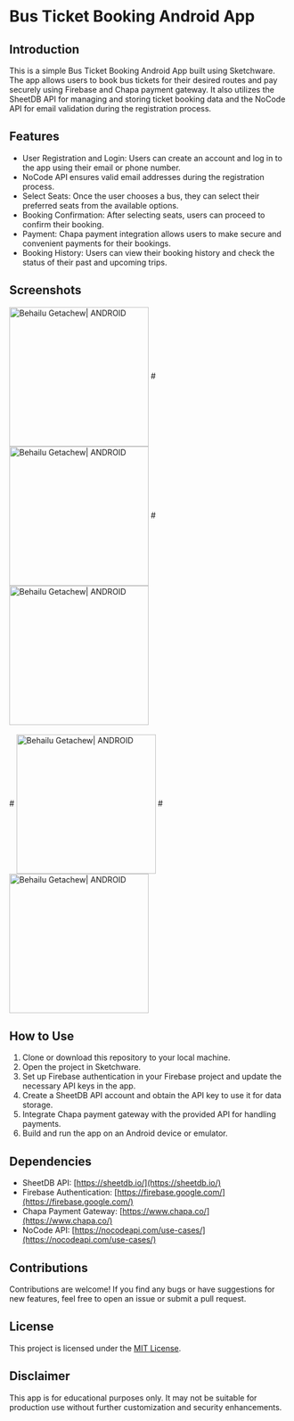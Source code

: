 # Bus Ticket Booking Android App


## Introduction

This is a simple Bus Ticket Booking Android App built using Sketchware. The app allows users to book bus tickets for their desired routes and pay securely using Firebase and Chapa payment gateway. It also utilizes the SheetDB API for managing and storing ticket booking data and the NoCode API for email validation during the registration process.

## Features

- User Registration and Login: Users can create an account and log in to the app using their email or phone number.
- NoCode API ensures valid email addresses during the registration process.
- Select Seats: Once the user chooses a bus, they can select their preferred seats from the available options.
- Booking Confirmation: After selecting seats, users can proceed to confirm their booking.
- Payment: Chapa payment integration allows users to make secure and convenient payments for their bookings.
- Booking History: Users can view their booking history and check the status of their past and upcoming trips.

## Screenshots

<img align="center" alt="Behailu Getachew| ANDROID" width="250px" src="https://github.com/BayaInnovation/go/assets/86925273/ff9bf887-0b5c-4e6c-92a0-a950eab64488" />
#
<img align="center" alt="Behailu Getachew| ANDROID" width="250px" src="https://github.com/BayaInnovation/go/assets/86925273/66a8abaf-dbb0-4d1c-9403-854cd5817a04" />
#
<img align="center" alt="Behailu Getachew| ANDROID" width="250px" src="https://github.com/BayaInnovation/go/assets/86925273/1461bd2f-efe8-43e1-afa4-0c14d05a24da" /><br><br>
#
<img align="center" alt="Behailu Getachew| ANDROID" width="250px" src="https://github.com/BayaInnovation/go/assets/86925273/773b2f92-d04f-4e98-9892-f43be0fe1c56" />
#
<img align="center" alt="Behailu Getachew| ANDROID" width="250px" src="https://github.com/BayaInnovation/go/assets/86925273/a52bd93b-53c0-48c1-9e57-e77e8543142d" />





## How to Use

1. Clone or download this repository to your local machine.
2. Open the project in Sketchware.
3. Set up Firebase authentication in your Firebase project and update the necessary API keys in the app.
4. Create a SheetDB API account and obtain the API key to use it for data storage.
5. Integrate Chapa payment gateway with the provided API for handling payments.
6. Build and run the app on an Android device or emulator.

## Dependencies

- SheetDB API: [https://sheetdb.io/](https://sheetdb.io/)
- Firebase Authentication: [https://firebase.google.com/](https://firebase.google.com/)
- Chapa Payment Gateway: [https://www.chapa.co/](https://www.chapa.co/)
- NoCode API: [https://nocodeapi.com/use-cases/](https://nocodeapi.com/use-cases/)

## Contributions

Contributions are welcome! If you find any bugs or have suggestions for new features, feel free to open an issue or submit a pull request.

## License

This project is licensed under the [MIT License](LICENSE).

## Disclaimer

This app is for educational purposes only. It may not be suitable for production use without further customization and security enhancements.

